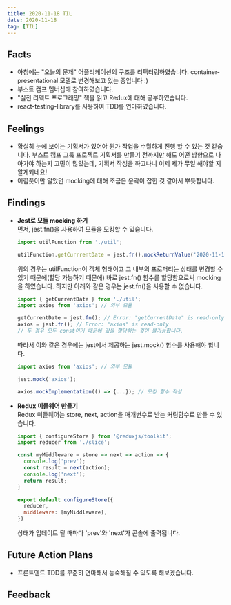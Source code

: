 ```yaml
---
title: 2020-11-18 TIL
date: 2020-11-18
tag: [TIL]
---
```


## Facts

- 아침에는 "오늘의 문제" 어플리케이션의 구조를 리팩터링하였습니다. container-presentational 모델로 변경해보고 있는 중입니다 :)
- 부스트 캠프 멤버십에 참여하였습니다.
- "실전 리액트 프로그래밍" 책을 읽고 Redux에 대해 공부하였습니다.
- react-testing-library를 사용하여 TDD를 연마하였습니다.

## Feelings

- 확실히 눈에 보이는 기획서가 있어야 뭔가 작업을 수월하게 진행 할 수 있는 것 같습니다. 부스트 캠프 그룹 프로젝트 기획서를 만들기 전까지만 해도 어떤 방향으로 나아가야 하는지 고민이 많았는데, 기획서 작성을 하고나니 이제 제가 무얼 해야할 지 알게되네요!
- 어렴풋이만 알았던 mocking에 대해 조금은 윤곽이 잡힌 것 같아서 뿌듯합니다.

## Findings

- **Jest로 모듈 mocking 하기**  
  먼저, jest.fn()을 사용하여 모듈을 모킹할 수 있습니다.

    ```js
    import utilFunction from './util';

    utilFunction.getCurrrentDate = jest.fn().mockReturnValue('2020-11-18');
    ```

    위의 경우는 utilFunction이 객체 형태이고 그 내부의 프로퍼티는 상태를 변경할 수 있기 때문에(할당 가능하기 때문에) 바로 jest.fn() 함수를 할당함으로써 mocking을 하였습니다. 하지만 아래와 같은 경우는 jest.fn()을 사용할 수 없습니다.

    ```js
    import { getCurrentDate } from './util';
    import axios from 'axios'; // 외부 모듈

    getCurrentDate = jest.fn(); // Error: "getCurrentDate" is read-only
    axios = jest.fn(); // Error: "axios" is read-only
    // 두 경우 모두 const이기 때문에 값을 할당하는 것이 불가능합니다.
    ```

    따라서 이와 같은 경우에는 jest에서 제공하는 jest.mock() 함수를 사용해야 합니다.

    ```js
    import axios from 'axios'; // 외부 모듈

    jest.mock('axios');

    axios.mockImplementation(() => {...}); // 모킹 함수 작성
    ```

- **Redux 미들웨어 만들기**  
  Redux 미들웨어는 store, next, action을 매개변수로 받는 커링함수로 만들 수 있습니다.

    ```js
    import { configureStore } from '@reduxjs/toolkit';
    import reducer from './slice';

    const myMiddleware = store => next => action => {
      console.log('prev');
      const result = next(action);
      console.log('next');
      return result;
    }

    export default configureStore({
      reducer,
      middleware: [myMiddleware],
    })
    ```

    상태가 업데이트 될 때마다 'prev'와 'next'가 콘솔에 출력됩니다.

## Future Action Plans

- 프론트엔드 TDD를 꾸준히 연마해서 능숙해질 수 있도록 해보겠습니다.

## Feedback
